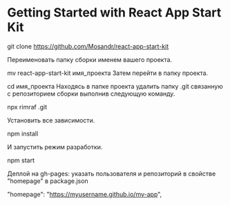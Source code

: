 # Getting Started with React App Start Kit

git clone https://github.com/Mosandr/react-app-start-kit

Переименовать папку сборки именем вашего проекта.

mv react-app-start-kit имя_проекта
Затем перейти в папку проекта.

cd имя_проекта
Находясь в папке проекта удалить папку .git связанную с репозиторием сборки выполнив следующую команду.

npx rimraf .git

Установить все зависимости.

npm install

И запустить режим разработки.

npm start

Деплой на gh-pages: указать пользователя и репозиторий в свойстве "homepage" в package.json

"homepage": "https://myusername.github.io/my-app",